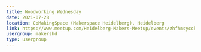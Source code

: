 ```yaml
---
title: Woodworking Wednesday
date: 2021-07-28
location: CoMakingSpace (Makerspace Heidelberg), Heidelberg
link: https://www.meetup.com/Heidelberg-Makers-Meetup/events/zhfhmsycckblc/
usergroup: makershd
type: usergroup
---
```

